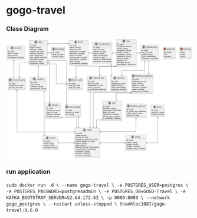 # gogo-travel

### Class Diagram
![Class Diagram](./docs/class-diagram.png)

### run application
`sudo docker run -d \
  --name gogo-travel \
  -e POSTGRES_USER=postgres \
  -e POSTGRES_PASSWORD=postgresadmin \
  -e POSTGRES_DB=GOGO-Travel \
  -e KAFKA_BOOTSTRAP_SERVER=52.64.172.62 \
  -p 8080:8080 \
  --network gogo_postgres \
  --restart unless-stopped \
  thanhloc1087/gogo-travel:0.6.0`